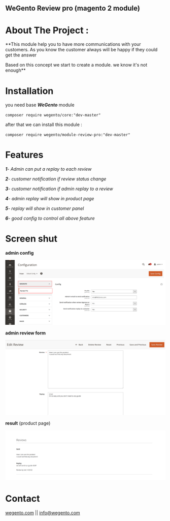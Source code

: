 
## WeGento Review pro (magento 2 module)

# **About The Project** :
 
**This module help you to have more communications with your customers. As you know the customer always will be happy if they could get the answer

Based on this concept we start to create a module. we know it's not enough**
 

# Installation
you need base _**WeGento**_ module

`composer require wegento/core:"dev-master"`
 
after that we can install this module :

`composer require wegento/module-review-pro:"dev-master"`


# Features

_**1**- Admin can put a replay to each review_

_**2**- customer notification if review status change_

_**3**- customer notification if admin replay to a review_

_**4**- admin replay will show in product page_

_**5**- replay will show in customer panel_

_**6**- good config to control all above feature_

# Screen shut

**admin config**

 ![](https://raw.githubusercontent.com/wegento/review-pro/master/files/config-items.png "admin config")

**admin review form**

![](https://raw.githubusercontent.com/wegento/review-pro/master/files/replay-admin.png "result on product page")


**result** (product page)

 ![](https://raw.githubusercontent.com/wegento/review-pro/master/files/result.png "result on product page")


# Contact

[wegento.com](https://wegento.com/review-pro.html) || [info@wegento.com](mailto:info@wegento.com)
